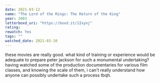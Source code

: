 ```yaml
---
date: 2021-03-12
name: "The Lord of the Rings: The Return of the King"
year: 2003
letterboxd_uri: "https://boxd.it/1Ixynj"
rating: 
rewatch: Yes
tags: ""
watched_date: 2021-03-10
---
```


these movies are really good. what kind of training or experience would be adequate to prepare peter jackson for such a monumental undertaking? having watched some of the production documentaries for various film classes, and knowing the scale of them, i can't really understand how anyone can possibly undertake such a process tbqh.
